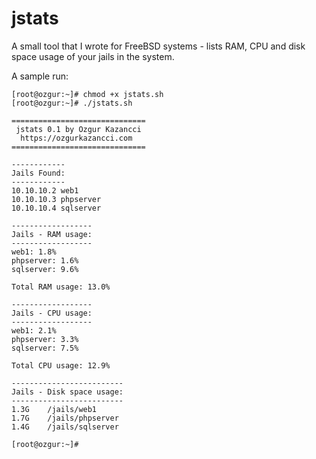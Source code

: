 # jstats
A small tool that I wrote for FreeBSD systems - lists RAM, CPU and disk space usage of your jails in the system.

A sample run: 

```console
[root@ozgur:~]# chmod +x jstats.sh
[root@ozgur:~]# ./jstats.sh

==============================
 jstats 0.1 by Ozgur Kazancci
  https://ozgurkazancci.com
==============================

------------
Jails Found:
------------
10.10.10.2 web1
10.10.10.3 phpserver
10.10.10.4 sqlserver

------------------
Jails - RAM usage:
------------------
web1: 1.8%
phpserver: 1.6%
sqlserver: 9.6%

Total RAM usage: 13.0%

------------------
Jails - CPU usage:
------------------
web1: 2.1%
phpserver: 3.3%
sqlserver: 7.5%

Total CPU usage: 12.9%

-------------------------
Jails - Disk space usage:
-------------------------
1.3G    /jails/web1
1.7G    /jails/phpserver
1.4G    /jails/sqlserver

[root@ozgur:~]# 
```
